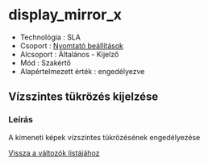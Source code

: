 # display\_mirror\_x

* Technológia : SLA
* Csoport : [Nyomtató beállítások](../../konfig/sla_parameters.md)
* Alcsoport : Általános - Kijelző
* Mód : Szakértő
* Alapértelmezett érték : engedélyezve

## Vízszintes tükrözés kijelzése

### Leírás

A kimeneti képek vízszintes tükrözésének engedélyezése

[Vissza a változók listájához](./)

